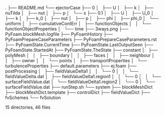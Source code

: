 .
├── README.md
└── ejectorCase
    ├── 0
    │   ├── U
    │   ├── k
    │   ├── nuTilda
    │   ├── nut
    │   ├── p
    │   └── s
    ├── 0.1
    │   ├── U
    │   ├── U_0
    │   ├── k
    │   ├── k_0
    │   ├── nut
    │   ├── p
    │   ├── phi
    │   ├── phi_0
    │   └── uniform
    │       ├── cumulativeContErr
    │       ├── functionObjects
    │       │   └── functionObjectProperties
    │       └── time
    ├── 3ways.png
    ├── PyFoam.blockMesh.logfile
    ├── PyFoamHistory
    ├── PyFoamPrepareCaseParameters
    ├── PyFoamPrepareCaseParameters.rst
    ├── PyFoamState.CurrentTime
    ├── PyFoamState.LastOutputSeen
    ├── PyFoamState.StartedAt
    ├── PyFoamState.TheState
    ├── constant
    │   ├── polyMesh
    │   │   ├── boundary
    │   │   ├── faces
    │   │   ├── neighbour
    │   │   ├── owner
    │   │   └── points
    │   ├── transportProperties
    │   └── turbulenceProperties
    ├── default.parameters
    ├── ej.foam
    ├── postProcessing
    │   ├── fieldValueDelta1
    │   │   └── 0
    │   │       └── fieldValueDelta.dat
    │   ├── fieldValueDelta1.region1
    │   │   └── 0
    │   │       └── surfaceFieldValue.dat
    │   └── fieldValueDelta1.region2
    │       └── 0
    │           └── surfaceFieldValue.dat
    ├── runStep.sh
    └── system
        ├── blockMeshDict
        ├── blockMeshDict.template
        ├── controlDict
        ├── fieldValueDict
        ├── fvSchemes
        └── fvSolution

15 directories, 46 files
